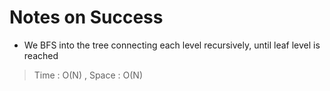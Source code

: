 # Notes on Success
+ We BFS into the tree connecting each level recursively, until leaf level is reached

> Time : O(N) , Space : O(N)
